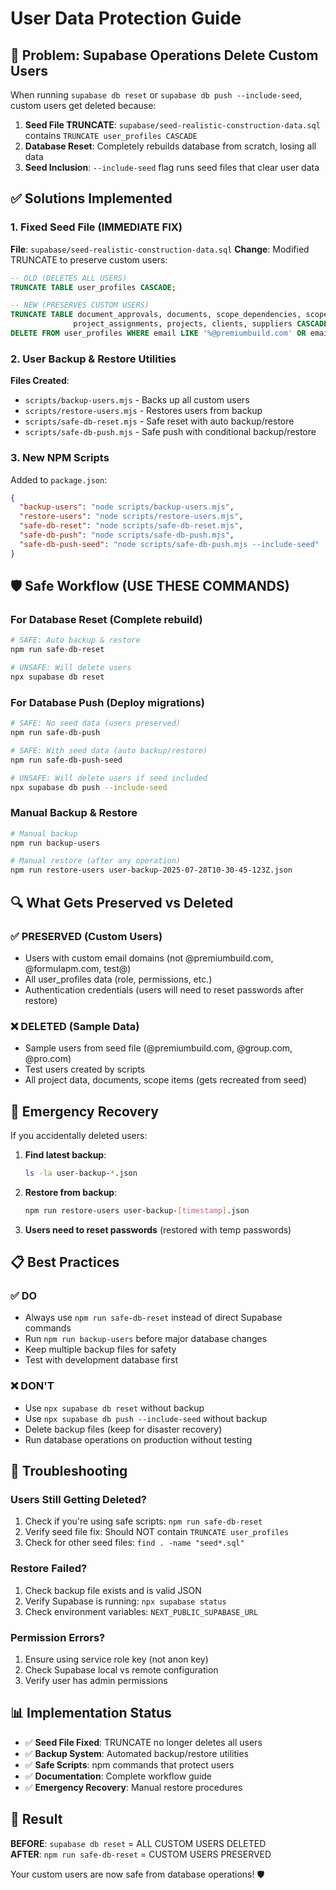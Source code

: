 # User Data Protection Guide

## 🚨 Problem: Supabase Operations Delete Custom Users

When running `supabase db reset` or `supabase db push --include-seed`, custom users get deleted because:

1. **Seed File TRUNCATE**: `supabase/seed-realistic-construction-data.sql` contains `TRUNCATE user_profiles CASCADE`
2. **Database Reset**: Completely rebuilds database from scratch, losing all data
3. **Seed Inclusion**: `--include-seed` flag runs seed files that clear user data

## ✅ Solutions Implemented

### 1. Fixed Seed File (IMMEDIATE FIX)

**File**: `supabase/seed-realistic-construction-data.sql`
**Change**: Modified TRUNCATE to preserve custom users:

```sql
-- OLD (DELETES ALL USERS)
TRUNCATE TABLE user_profiles CASCADE;

-- NEW (PRESERVES CUSTOM USERS)
TRUNCATE TABLE document_approvals, documents, scope_dependencies, scope_items, 
              project_assignments, projects, clients, suppliers CASCADE;
DELETE FROM user_profiles WHERE email LIKE '%@premiumbuild.com' OR email LIKE '%@%group.com' OR email LIKE '%@%pro.com';
```

### 2. User Backup & Restore Utilities

**Files Created**:
- `scripts/backup-users.mjs` - Backs up all custom users
- `scripts/restore-users.mjs` - Restores users from backup
- `scripts/safe-db-reset.mjs` - Safe reset with auto backup/restore
- `scripts/safe-db-push.mjs` - Safe push with conditional backup/restore

### 3. New NPM Scripts

Added to `package.json`:
```json
{
  "backup-users": "node scripts/backup-users.mjs",
  "restore-users": "node scripts/restore-users.mjs", 
  "safe-db-reset": "node scripts/safe-db-reset.mjs",
  "safe-db-push": "node scripts/safe-db-push.mjs",
  "safe-db-push-seed": "node scripts/safe-db-push.mjs --include-seed"
}
```

## 🛡️ Safe Workflow (USE THESE COMMANDS)

### For Database Reset (Complete rebuild)
```bash
# SAFE: Auto backup & restore
npm run safe-db-reset

# UNSAFE: Will delete users
npx supabase db reset
```

### For Database Push (Deploy migrations)
```bash
# SAFE: No seed data (users preserved)
npm run safe-db-push

# SAFE: With seed data (auto backup/restore)
npm run safe-db-push-seed

# UNSAFE: Will delete users if seed included
npx supabase db push --include-seed
```

### Manual Backup & Restore
```bash
# Manual backup
npm run backup-users

# Manual restore (after any operation)
npm run restore-users user-backup-2025-07-28T10-30-45-123Z.json
```

## 🔍 What Gets Preserved vs Deleted

### ✅ PRESERVED (Custom Users)
- Users with custom email domains (not @premiumbuild.com, @formulapm.com, test@)
- All user_profiles data (role, permissions, etc.)
- Authentication credentials (users will need to reset passwords after restore)

### ❌ DELETED (Sample Data)
- Sample users from seed file (@premiumbuild.com, @group.com, @pro.com)
- Test users created by scripts
- All project data, documents, scope items (gets recreated from seed)

## 🚨 Emergency Recovery

If you accidentally deleted users:

1. **Find latest backup**:
   ```bash
   ls -la user-backup-*.json
   ```

2. **Restore from backup**:
   ```bash
   npm run restore-users user-backup-[timestamp].json
   ```

3. **Users need to reset passwords** (restored with temp passwords)

## 📋 Best Practices

### ✅ DO
- Always use `npm run safe-db-reset` instead of direct Supabase commands
- Run `npm run backup-users` before major database changes  
- Keep multiple backup files for safety
- Test with development database first

### ❌ DON'T
- Use `npx supabase db reset` without backup
- Use `npx supabase db push --include-seed` without backup
- Delete backup files (keep for disaster recovery)
- Run database operations on production without testing

## 🔧 Troubleshooting

### Users Still Getting Deleted?
1. Check if you're using safe scripts: `npm run safe-db-reset`
2. Verify seed file fix: Should NOT contain `TRUNCATE user_profiles`
3. Check for other seed files: `find . -name "seed*.sql"`

### Restore Failed?
1. Check backup file exists and is valid JSON
2. Verify Supabase is running: `npx supabase status`
3. Check environment variables: `NEXT_PUBLIC_SUPABASE_URL`

### Permission Errors?
1. Ensure using service role key (not anon key)
2. Check Supabase local vs remote configuration
3. Verify user has admin permissions

## 📊 Implementation Status

- ✅ **Seed File Fixed**: TRUNCATE no longer deletes all users
- ✅ **Backup System**: Automated backup/restore utilities
- ✅ **Safe Scripts**: npm commands that protect users  
- ✅ **Documentation**: Complete workflow guide
- ✅ **Emergency Recovery**: Manual restore procedures

## 🎯 Result

**BEFORE**: `supabase db reset` = ALL CUSTOM USERS DELETED  
**AFTER**: `npm run safe-db-reset` = CUSTOM USERS PRESERVED

Your custom users are now safe from database operations! 🛡️